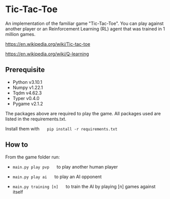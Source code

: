 # Tic-Tac-Toe

An implementation of the familiar game "Tic-Tac-Toe". You can play against another player or an Reinforcement Learning (RL) agent that was trained in 1 million games.

<https://en.wikipedia.org/wiki/Tic-tac-toe>

<https://en.wikipedia.org/wiki/Q-learning>

## Prerequisite

* Python v3.10.1
* Numpy v1.22.1
* Tqdm v4.62.3
* Typer v0.4.0
* Pygame v2.1.2

The packages above are required to play the game. All packages used are listed in the requirements.txt.

Install them with &nbsp;&nbsp;&nbsp;&nbsp; `pip install -r requirements.txt` 

## How to

From the game folder run:

* `main.py play pvp` &nbsp;&nbsp;&nbsp;&nbsp; to play another human player 

* `main.py play ai` &nbsp;&nbsp;&nbsp;&nbsp; to play an AI opponent

* `main.py training [n]` &nbsp;&nbsp;&nbsp;&nbsp; to train the AI by playing [n] games against itself